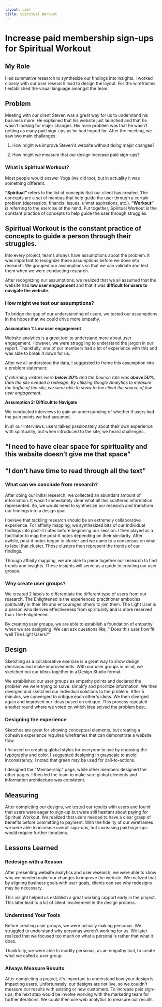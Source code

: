 ```yaml
---
layout: post
title: Spiritual Workout
---
```

# Increase paid membership sign-ups for Spiritual Workout

## My Role
I led summative research to synthesize our findings into insights. I worked closely with our user research lead to design the layout. For the wireframes, I established the visual language amongst the team.

## Problem
Meeting with our client Steven was a great way for us to understand his business more. He explained that his website just launched and that he wasn't looking for major changes. His main problem was that he wasn't getting as many paid sign-ups as he had hoped for. After the meeting, we saw two main challenges:

1. How might we improve Steven's website without doing major changes?

2. How might we measure that our design increase paid sign-ups?

### What is Spiritual Workout?

Most people would answer Yoga (we did too), but in actuality it was something different.

**“Spiritual”** refers to the list of concepts that our client has created. The concepts are a set of mantras that help guide the user through a certain problem (depression, financial issues, unmet aspirations, etc.). **“Workout”** is referring to the exercise of the mind. Put together, Spiritual Workout is the constant practice of concepts to help guide the user through struggles.

## Spiritual Workout is the constant practice of concepts to guide a person through their struggles.

<div class="mb"></div>

Into every project, teams always have assumptions about the problem.  It was important to recognize these assumptions before we dove into research. We grouped our assumptions so that we can validate and test them when we were conducting research.

After recognizing our assumptions, we realized that we all assumed that the website had **low user engagement** and that it was **difficult for users to navigate the website**.

### How might we test our assumptions?
To bridge the gap of our understanding of users, we tested our assumptions in the hopes that we could drive more empathy.

**Assumption 1: Low user engagement**

Website analytics is a great tool to understand more about user engagement. However, we were struggling to understand the jargon in our report. Thankfully, one of our members had a lot of experience with this and was able to break it down for us.

After we all understood the data, I suggested to frame this assumption into a problem statement:

*If returning visitors were **below 20%** and the bounce rate was **above 50%**, than the site needed a redesign. By utilizing Google Analytics to measure the traffic of the site, we were able to show to the client the source of low user engagement.*

**Assumption 2: Difficult to Navigate**

We conducted interviews to gain an understanding of whether if users had the pain points we had assumed.

In all our interviews, users talked passionately about their own experience with spirituality, but when introduced to the site, we heard challenges.

## “I need to have clear space for spirituality and this website doesn’t give me that space”

## “I don’t have time to read through all the text”

### What can we conclude from research?
After doing our initial research, we collected an abundant amount of information. It wasn't immediately clear what all this scattered information represented. So, we would need to synthesize our research and transform our findings into a design goal.

I believe that tackling research should be an extremely collaborative experience. For affinity mapping, we synthesized bits of our individual findings into post-it notes before beginning our session. I then played as a facilitator to map the post-it notes depending on their similarity.  After awhile, post-it notes began to cluster and we came to a consensus on what to label that cluster. Those clusters then represent the trends of our findings.

Through affinity mapping, we are able to piece together our research to find trends and insights. These insights will serve as a guide to creating our user groups.

### Why create user groups?
We created 2 labels to differentiate the different type of users from our research. The Enlightened is the experienced practitioner embodies spirituality in their life and encourages others to join them. The Light User is a person who derives effectiveness from spirituality and is more reserved than The Enlightened.

By creating user groups, we are able to establish a foundation of empathy when we are designing. We can ask questions like, " Does this user flow fit well The Light Users?"

## Design
Sketching as a collaborative exercise is a great way to show design decisions and make improvements. With our user groups in mind, we sketched out our ideas together in a Design Studio format.

We established our user groups as empathy points and declared the problem we were trying to solve: simplify and prioritize information. We then diverged and sketched our individual solutions to the problem. After 5 minutes, we converged to critique each other's ideas. We then diverged again and improved our ideas based on critique. This process repeated another round where we voted on which idea solved the problem best.

### Designing the experience
Sketches are great for showing conceptual elements, but creating a cohesive experience requires wireframes that can demonstrate a website flow.

I focused on creating global styles for everyone to use by choosing the typography and color. I suggested designing in grayscale to avoid inconsistency. I noted that green may be used for call-to-actions.

I designed the "Membership" page, while other members designed the other pages. I then led the team to make sure global elements and information architecture was consistent.

## Measuring

After completing our designs, we tested our results with users and found that users were eager to sign-up but were still hesitant about paying for Spiritual Workout. We realized that users needed to have a clear grasp of benefits before committing to payment. With the fidelity of our wireframes we were able to increase overall sign-ups, but increasing paid sign-ups would require further iterations.

## Lessons Learned

### Redesign with a Reason
After presenting website analytics and user research, we were able to show why we needed make our changes to improve the website. We realized that by aligning business goals with user goals, clients can see why redesigns may be necessary.

This insight helped us establish a great working rapport early in the project. This later lead to a lot of client involvement in the design process.

### Understand Your Tools  
Before creating user groups, we were actually making personas. We struggled to understand why personas weren't working for us. We later realized that we focused too much on what a persona is rather that what it does.

Thankfully, we were able to modify personas, as an empathy tool, to create what we called a user group.

### Always Measure Results
After completing a project, it's important to understand how your design is impacting users. Unfortunately, our designs are not live, so we couldn't measure our results with existing or new customers. To increase paid sign-ups, the next step would be involve working with the marketing team for further iterations. We could then use web analytics to measure our results.
